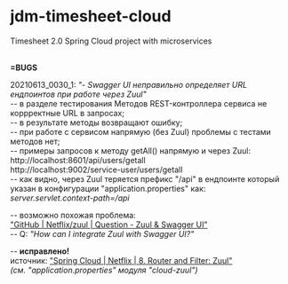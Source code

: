 # jdm-timesheet-cloud
Timesheet 2.0 Spring Cloud project with microservices
<br><br>

**=BUGS**

20210613_0030_1: _"- Swagger UI неправильно определяет URL ендпоинтов при работе через Zuul"_ <br>
-- в разделе тестирования Методов REST-контроллера сервиса не коррректные URL в запросах;<br>
-- в результате методы возвращают ошибку;<br>
-- при работе с сервисом напрямую (без Zuul) проблемы с тестами методов нет;<br>
-- примеры запросов к методу getAll() напрямую и через Zuul:<br>
http://localhost:8601/api/users/getall <br>
http://localhost:9002/service-user/users/getall <br>
-- как видно, через Zuul теряется префикс "/api" в ендпоинте который указан в конфигурации "application.properties" как:<br>
_server.servlet.context-path=/api_ <br>

-- возможно похожая проблема:<br>
["GitHub | Netflix/zuul | Question - Zuul & Swagger UI"](https://github.com/Netflix/zuul/issues/254) <br>
-- Q: _"How can I integrate Zuul with Swagger UI?"_

-- **исправлено!**<br>
источник: ["Spring Cloud | Netflix | 8. Router and Filter: Zuul"](https://cloud.spring.io/spring-cloud-netflix/multi/multi__router_and_filter_zuul.html) <br>
_(см. "application.properties" модуля "cloud-zuul")_